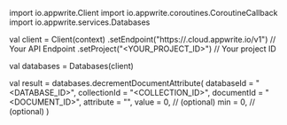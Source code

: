 import io.appwrite.Client
import io.appwrite.coroutines.CoroutineCallback
import io.appwrite.services.Databases

val client = Client(context)
    .setEndpoint("https://<REGION>.cloud.appwrite.io/v1") // Your API Endpoint
    .setProject("<YOUR_PROJECT_ID>") // Your project ID

val databases = Databases(client)

val result = databases.decrementDocumentAttribute(
    databaseId = "<DATABASE_ID>", 
    collectionId = "<COLLECTION_ID>", 
    documentId = "<DOCUMENT_ID>", 
    attribute = "", 
    value = 0, // (optional)
    min = 0, // (optional)
)